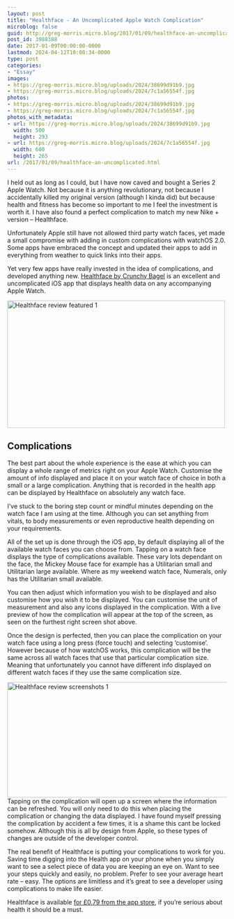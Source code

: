 ```yaml
---
layout: post
title: "Healthface - An Uncomplicated Apple Watch Complication"
microblog: false
guid: http://greg-morris.micro.blog/2017/01/09/healthface-an-uncomplicated.html
post_id: 3988388
date: 2017-01-09T00:00:00-0000
lastmod: 2024-04-12T10:08:34-0000
type: post
categories:
- "Essay"
images:
- https://greg-morris.micro.blog/uploads/2024/38699d91b9.jpg
- https://greg-morris.micro.blog/uploads/2024/7c1a56554f.jpg
photos:
- https://greg-morris.micro.blog/uploads/2024/38699d91b9.jpg
- https://greg-morris.micro.blog/uploads/2024/7c1a56554f.jpg
photos_with_metadata:
- url: https://greg-morris.micro.blog/uploads/2024/38699d91b9.jpg
  width: 500
  height: 293
- url: https://greg-morris.micro.blog/uploads/2024/7c1a56554f.jpg
  width: 600
  height: 265
url: /2017/01/09/healthface-an-uncomplicated.html
---
```

<p><!--kg-card-begin: html--></p>
<p>I held out as long as I could, but I have now caved and bought a Series 2 Apple Watch. Not because it is anything revolutionary, not because I accidentally killed my original version (although I kinda did) but because health and fitness has become so important to me I feel the investment is worth it. I have also found a perfect complication to match my new Nike + version – Healthface.</p>
<p>Unfortunately Apple still have not allowed third party watch faces, yet made a small compromise with adding in custom complications with watchOS 2.0. Some apps have embraced the concept and updated their apps to add in everything from weather to quick links into their apps.</p>
<p>Yet very few apps have really invested in the idea of complications, and developed anything new. <a href="https://itunes.apple.com/uk/app/healthface/id1176374647">Healthface by Crunchy Bagel</a> is an excellent and uncomplicated iOS app that displays health data on any accompanying Apple Watch.</p>
<p><img style="margin-left: auto; margin-right: auto;" title="healthface-review-featured-1.jpg" src="https://greg-morris.micro.blog/uploads/2024/38699d91b9.jpg" alt="Healthface review featured 1" width="500" height="293" border="0" /></p>
<h2><strong><strong>Complications</strong></strong></h2>
<p>The best part about the whole experience is the ease at which you can display a whole range of metrics right on your Apple Watch. Customise the amount of info displayed and place it on your watch face of choice in both a small or a large complication. Anything that is recorded in the health app can be displayed by Healthface on absolutely any watch face.</p>
<p>I’ve stuck to the boring step count or mindful minutes depending on the watch face I am using at the time. Although you can set anything from vitals, to body measurements or even reproductive health depending on your requirements.</p>
<p>All of the set up is done through the iOS app, by default displaying all of the available watch faces you can choose from. Tapping on a watch face displays the type of complications available. These vary lots dependant on the face, the Mickey Mouse face for example has a Utilitarian small and Utilitarian large available. Where as my weekend watch face, Numerals, only has the Utilitarian small available.</p>
<p>You can then adjust which information you wish to be displayed and also customise how you wish it to be displayed. You can customise the unit of measurement and also any icons displayed in the complication. With a live preview of how the complication will appear at the top of the screen, as seen on the furthest right screen shot above.</p>
<p>Once the design is perfected, then you can place the complication on your watch face using a long press (force touch) and selecting ‘customise’. However because of how watchOS works, this complication will be the same across all watch faces that use that particular complication size. Meaning that unfortunately you cannot have different info displayed on different watch faces if they use the same complication size.</p>
<p><img style="margin-left: auto; margin-right: auto;" title="healthface-review-screenshots-1.png" src="https://greg-morris.micro.blog/uploads/2024/7c1a56554f.jpg" alt="Healthface review screenshots 1" width="600" height="265" border="0" /><br />Tapping on the complication will open up a screen where the information can be refreshed. You will only need to do this when placing the complication or changing the data displayed. I have found myself pressing the complication by accident a few times, it is a shame this cant be locked somehow. Although this is all by design from Apple, so these types of changes are outside of the developer control.</p>
<p>The real benefit of Healthface is putting your complications to work for you. Saving time digging into the Health app on your phone when you simply want to see a select piece of data you are keeping an eye on. Want to see your steps quickly and easily, no problem. Prefer to see your average heart rate – easy. The options are limitless and it’s great to see a developer using complications to make life easier.</p>
<p>Healthface is available <a href="https://itunes.apple.com/uk/app/healthface/id1176374647">for £0.79 from the app store</a>, if you’re serious about health it should be a must.</p>
<p><!--kg-card-end: html--></p>
